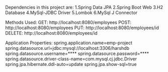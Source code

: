 Dependencies in this project are:
    1.Spring Data JPA
    2.Spring Boot Web
    3.H2 Database
    4.MySql-JDBC Driver
    5.Lombok
    6.MySql J Connector

Methods Used:
  GET:  http://localhost:8080/employees
  POST: http://localhost:8080/employees
  PUT:  http://localhost:8080/employees/id
  DELETE: http://localhost:8080/employees/id

Application Properties:
  spring.application.name=emp-project
  spring.datasource.url=jdbc:mysql://localhost:3306/harshdb
  spring.datasource.username=****
  spring.datasource.password=****
  spring.datasource.driver-class-name=com.mysql.cj.jdbc.Driver
  spring.jpa.hibernate.ddl-auto=update
  spring.jpa.show-sql=true
